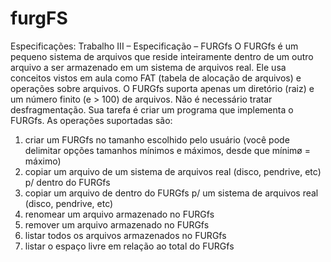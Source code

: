 # furgFS

Especificações:
Trabalho III – Especificação – FURGfs
O FURGfs é um pequeno sistema de arquivos que reside inteiramente dentro de um
outro arquivo a ser armazenado em um sistema de arquivos real. Ele usa conceitos
vistos em aula como FAT (tabela de alocação de arquivos) e operações sobre arquivos.
O FURGfs suporta apenas um diretório (raiz) e um número finito (e > 100) de
arquivos. Não é necessário tratar desfragmentação. Sua tarefa é criar um programa
que implementa o FURGfs. As operações suportadas são:

1. criar um FURGfs no tamanho escolhido pelo usuário (você pode delimitar opções
tamanhos mínimos e máximos, desde que mínimo̸ = máximo)
2. copiar um arquivo de um sistema de arquivos real (disco, pendrive, etc) p/ dentro
do FURGfs
3. copiar um arquivo de dentro do FURGfs p/ um sistema de arquivos real (disco,
pendrive, etc)
4. renomear um arquivo armazenado no FURGfs
5. remover um arquivo armazenado no FURGfs
6. listar todos os arquivos armazenados no FURGfs
7. listar o espaço livre em relação ao total do FURGfs

